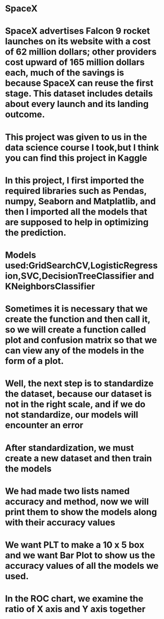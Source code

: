 # SpaceX 
# SpaceX advertises Falcon 9 rocket launches on its website with a cost of 62 million dollars; other providers cost upward of 165 million dollars each, much of the  savings is because SpaceX can reuse the first stage. This dataset includes details about every launch and its landing outcome.
# This project was given to us in the data science course I  took,but I think you can find this project in Kaggle
# In this project, I first imported the required libraries such as Pendas, numpy, Seaborn and Matplatlib, and then I imported all the models that are supposed to  help in optimizing the prediction.
# Models used:GridSearchCV,LogisticRegression,SVC,DecisionTreeClassifier and KNeighborsClassifier
# Sometimes it is necessary that we create the function and then call it, so we will create a function called plot and confusion matrix so that we can view any of the models in the form of a plot.
# Well, the next step is to standardize the dataset, because our dataset is not in the right scale, and if we do not standardize, our models will encounter an error
# After standardization, we must create a new dataset and then train the models
# We had made two lists named accuracy and method, now we will print them to show the models along with their accuracy values
# We want PLT to make a 10 x 5 box and we want Bar Plot to show us the accuracy values   of all the models we used.
# In the ROC chart, we examine the ratio of X axis and Y axis together
